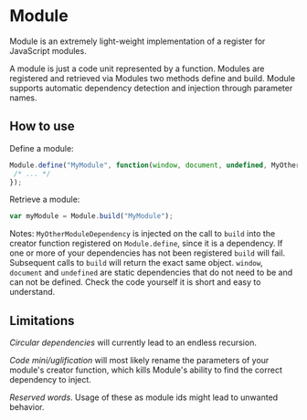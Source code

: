 # Module

Module is an extremely light-weight implementation of a register for JavaScript modules.

A module is just a code unit represented by a function. Modules are registered and retrieved via Modules two methods define and build. Module supports automatic dependency detection and injection through parameter names.

## How to use

Define a module:

```js
Module.define("MyModule", function(window, document, undefined, MyOtherModuleDependency) {
 /* ... */
});
```

Retrieve a module:
```js
var myModule = Module.build("MyModule");
```

Notes: `MyOtherModuleDependency` is injected on the call to `build` into the creator function registered on `Module.define`, since it is a dependency. If one or more of your dependencies has not been registered `build` will fail. Subsequent calls to `build` will return the exact same object. `window`, `document` and `undefined` are static dependencies that do not need to be and can not be defined. Check the code yourself it is short and easy to understand.

## Limitations

*Circular dependencies* will currently lead to an endless recursion.

*Code mini/uglification* will most likely rename the parameters of your module's creator function, which kills Module's ability to find the correct dependency to inject.

*Reserved words*. Usage of these as module ids might lead to unwanted behavior.